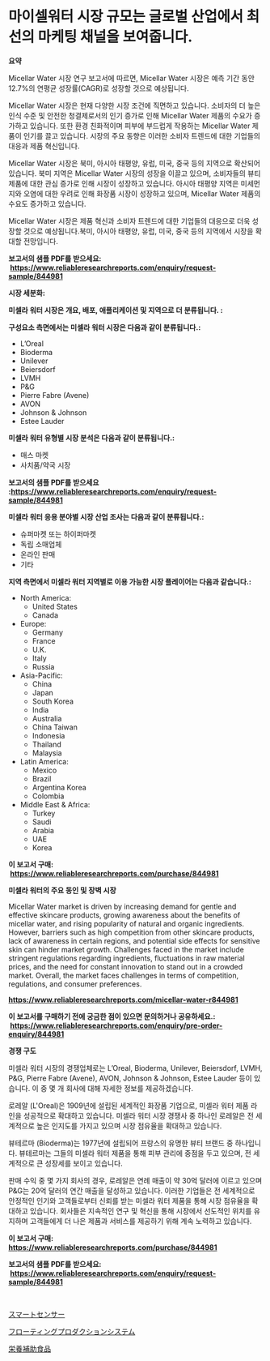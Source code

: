 <p><h1>마이셀워터 시장 규모는 글로벌 산업에서 최선의 마케팅 채널을 보여줍니다.</h1></p><p><strong>요약</strong></p>
<p><p>Micellar Water 시장 연구 보고서에 따르면, Micellar Water 시장은 예측 기간 동안 12.7%의 연평균 성장률(CAGR)로 성장할 것으로 예상됩니다.</p><p>Micellar Water 시장은 현재 다양한 시장 조건에 직면하고 있습니다. 소비자의 더 높은 인식 수준 및 안전한 청결제로서의 인기 증가로 인해 Micellar Water 제품의 수요가 증가하고 있습니다. 또한 환경 친화적이며 피부에 부드럽게 작용하는 Micellar Water 제품이 인기를 끌고 있습니다. 시장의 주요 동향은 이러한 소비자 트렌드에 대한 기업들의 대응과 제품 혁신입니다.</p><p>Micellar Water 시장은 북미, 아시아 태평양, 유럽, 미국, 중국 등의 지역으로 확산되어 있습니다. 북미 지역은 Micellar Water 시장의 성장을 이끌고 있으며, 소비자들의 뷰티 제품에 대한 관심 증가로 인해 시장이 성장하고 있습니다. 아시아 태평양 지역은 미세먼지와 오염에 대한 우려로 인해 화장품 시장이 성장하고 있으며, Micellar Water 제품의 수요도 증가하고 있습니다.</p><p>Micellar Water 시장은 제품 혁신과 소비자 트렌드에 대한 기업들의 대응으로 더욱 성장할 것으로 예상됩니다.북미, 아시아 태평양, 유럽, 미국, 중국 등의 지역에서 시장을 확대할 전망입니다.</p></p>
<p><strong>보고서의 샘플 PDF를 받으세요: &nbsp;<a href="https://www.reliableresearchreports.com/enquiry/request-sample/844981">https://www.reliableresearchreports.com/enquiry/request-sample/844981</a></strong></p>
<p><strong>시장 세분화:</strong></p>
<p><strong> 미셀라 워터 시장은 개요, 배포, 애플리케이션 및 지역으로 더 분류됩니다. :</strong></p>
<p><strong>구성요소 측면에서는 미셀라 워터 시장은 다음과 같이 분류됩니다.:</strong></p>
<p><ul><li>L’Oreal</li><li>Bioderma</li><li>Unilever</li><li>Beiersdorf</li><li>LVMH</li><li>P&G</li><li>Pierre Fabre (Avene)</li><li>AVON</li><li>Johnson & Johnson</li><li>Estee Lauder</li></ul></p>
<p><strong> 미셀라 워터 유형별 시장 분석은 다음과 같이 분류됩니다.:</strong></p>
<p><ul><li>매스 마켓</li><li>사치품/약국 시장</li></ul></p>
<p><strong>보고서의 샘플 PDF를 받으세요 :<a href="https://www.reliableresearchreports.com/enquiry/request-sample/844981">https://www.reliableresearchreports.com/enquiry/request-sample/844981</a></strong></p>
<p><strong> 미셀라 워터 응용 분야별 시장 산업 조사는 다음과 같이 분류됩니다.:</strong></p>
<p><ul><li>슈퍼마켓 또는 하이퍼마켓</li><li>독립 소매업체</li><li>온라인 판매</li><li>기타</li></ul></p>
<p><strong>지역 측면에서 미셀라 워터 지역별로 이용 가능한 시장 플레이어는 다음과 같습니다.:</strong></p>
<p><ul>
    <li>
        North America:
        <ul>
            <li>United States</li>
            <li>Canada</li>
        </ul>
    </li>
    <li>
        Europe:
        <ul>
            <li>Germany</li>
            <li>France</li>
            <li>U.K.</li>
            <li>Italy</li>
            <li>Russia</li>
        </ul>
    </li>
    <li>
        Asia-Pacific:
        <ul>
            <li>China</li>
            <li>Japan</li>
            <li>South Korea</li>
            <li>India</li>
            <li>Australia</li>
            <li>China Taiwan</li>
            <li>Indonesia</li>
            <li>Thailand</li>
            <li>Malaysia</li>
        </ul>
    </li>
    <li>
        Latin America:
        <ul>
            <li>Mexico</li>
            <li>Brazil</li>
            <li>Argentina Korea</li>
            <li>Colombia</li>
        </ul>
    </li>
    <li>
        Middle East & Africa:
        <ul>
            <li>Turkey</li>
            <li>Saudi</li>
            <li>Arabia</li>
            <li>UAE</li>
            <li>Korea</li>
        </ul>
    </li>
    </ul></p>
<p><strong>이 보고서 구매: &nbsp;<a href="https://www.reliableresearchreports.com/purchase/844981">https://www.reliableresearchreports.com/purchase/844981</a></strong></p>
<p><strong>미셀라 워터의 주요 동인 및 장벽 시장</strong></p>
<p><p>Micellar Water market is driven by increasing demand for gentle and effective skincare products, growing awareness about the benefits of micellar water, and rising popularity of natural and organic ingredients. However, barriers such as high competition from other skincare products, lack of awareness in certain regions, and potential side effects for sensitive skin can hinder market growth. Challenges faced in the market include stringent regulations regarding ingredients, fluctuations in raw material prices, and the need for constant innovation to stand out in a crowded market. Overall, the market faces challenges in terms of competition, regulations, and consumer preferences.</p></p>
<p><strong><a href="https://www.reliableresearchreports.com/micellar-water-r844981">https://www.reliableresearchreports.com/micellar-water-r844981</a></strong></p>
<p><strong>이 보고서를 구매하기 전에 궁금한 점이 있으면 문의하거나 공유하세요.: &nbsp;<a href="https://www.reliableresearchreports.com/enquiry/pre-order-enquiry/844981">https://www.reliableresearchreports.com/enquiry/pre-order-enquiry/844981</a></strong></p>
<p><strong>경쟁 구도</strong></p>
<p><p>미셀라 워터 시장의 경쟁업체로는 L’Oreal, Bioderma, Unilever, Beiersdorf, LVMH, P&G, Pierre Fabre (Avene), AVON, Johnson & Johnson, Estee Lauder 등이 있습니다. 이 중 몇 개 회사에 대해 자세한 정보를 제공하겠습니다.</p><p>로레알 (L'Oreal)은 1909년에 설립된 세계적인 화장품 기업으로, 미셀라 워터 제품 라인을 성공적으로 확대하고 있습니다. 미셀라 워터 시장 경쟁사 중 하나인 로레알은 전 세계적으로 높은 인지도를 가지고 있으며 시장 점유율을 확대하고 있습니다.</p><p>뷰테르마 (Bioderma)는 1977년에 설립되어 프랑스의 유명한 뷰티 브랜드 중 하나입니다. 뷰테르마는 그들의 미셀라 워터 제품을 통해 피부 관리에 중점을 두고 있으며, 전 세계적으로 큰 성장세를 보이고 있습니다.</p><p>판매 수익 중 몇 가지 회사의 경우, 로레알은 연례 매출이 약 30억 달러에 이르고 있으며 P&G는 20억 달러의 연간 매출을 달성하고 있습니다. 이러한 기업들은 전 세계적으로 안정적인 인기와 고객들로부터 신뢰를 받는 미셀라 워터 제품을 통해 시장 점유율을 확대하고 있습니다. 회사들은 지속적인 연구 및 혁신을 통해 시장에서 선도적인 위치를 유지하며 고객들에게 더 나은 제품과 서비스를 제공하기 위해 계속 노력하고 있습니다.</p></p>
<p><strong>이 보고서 구매: &nbsp; <a href="https://www.reliableresearchreports.com/purchase/844981">https://www.reliableresearchreports.com/purchase/844981</a></strong></p>
<p><strong>보고서의 샘플 PDF를 받으세요: &nbsp;<a href="https://www.reliableresearchreports.com/enquiry/request-sample/844981">https://www.reliableresearchreports.com/enquiry/request-sample/844981</a></strong><strong></strong></p>
<p>&nbsp;</p>
<p><p><a href="https://medium.com/@krishnajlhre/%E3%82%B9%E3%83%9E%E3%83%BC%E3%83%88%E3%82%BB%E3%83%B3%E3%82%B5%E3%83%BC%E5%B8%82%E5%A0%B4%E3%83%AC%E3%83%9D%E3%83%BC%E3%83%88%E3%81%AF-%E3%81%93%E3%81%AE%E5%B8%82%E5%A0%B4%E3%81%AE%E6%9C%80%E6%96%B0%E3%83%88%E3%83%AC%E3%83%B3%E3%83%89%E3%82%84%E6%88%90%E9%95%B7%E6%A9%9F%E4%BC%9A%E3%82%92%E6%98%8E%E3%82%89%E3%81%8B%E3%81%AB%E3%81%97%E3%81%A6%E3%81%84%E3%81%BE%E3%81%99-8019926210f5">スマートセンサー</a></p><p><a href="https://medium.com/@teridactyl90/%E6%B5%AE%E5%8B%95%E7%94%9F%E7%94%A3%E3%82%B7%E3%82%B9%E3%83%86%E3%83%A0%E5%B8%82%E5%A0%B4-%E5%B8%82%E5%A0%B4%E3%82%B7%E3%82%A7%E3%82%A2-%E5%B8%82%E5%A0%B4%E5%8B%95%E5%90%91-%E5%B0%86%E6%9D%A5%E3%81%AE%E6%88%90%E9%95%B7%E3%82%92%E6%8E%A2%E3%82%8B-cc552aa923c3">フローティングプロダクションシステム</a></p><p><a href="https://medium.com/@addyserr7687/2024%E5%B9%B4%E3%81%8B%E3%82%892031%E5%B9%B4%E3%81%BE%E3%81%A7%E3%81%AE%E6%9C%9F%E9%96%93%E3%81%AE%E6%A0%84%E9%A4%8A%E8%A3%9C%E5%8A%A9%E9%A3%9F%E5%93%81%E5%B8%82%E5%A0%B4%E5%88%86%E6%9E%90%E3%81%A8%E8%A6%8F%E6%A8%A1%E3%81%AE%E4%BA%88%E6%B8%AC-d4306a886456">栄養補助食品</a></p></p>
